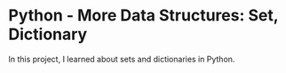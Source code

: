 # Python - More Data Structures: Set, Dictionary

In this project, I learned about sets and dictionaries in Python.
